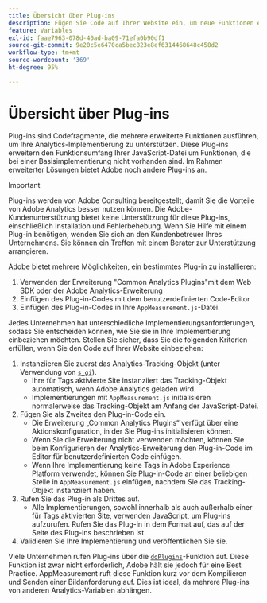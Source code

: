 ```yaml
---
title: Übersicht über Plug-ins
description: Fügen Sie Code auf Ihrer Website ein, um neue Funktionen einzuführen.
feature: Variables
exl-id: faae7963-078d-40ad-ba09-71efa0b90df1
source-git-commit: 9e20c5e6470ca5bec823e8ef6314468648c458d2
workflow-type: tm+mt
source-wordcount: '369'
ht-degree: 95%

---
```


# Übersicht über Plug-ins

Plug-ins sind Codefragmente, die mehrere erweiterte Funktionen ausführen, um Ihre Analytics-Implementierung zu unterstützen. Diese Plug-ins erweitern den Funktionsumfang Ihrer JavaScript-Datei um Funktionen, die bei einer Basisimplementierung nicht vorhanden sind. Im Rahmen erweiterter Lösungen bietet Adobe noch andere Plug-ins an.

>[!IMPORTANT]
>
>Plug-ins werden von Adobe Consulting bereitgestellt, damit Sie die Vorteile von Adobe Analytics besser nutzen können. Die Adobe-Kundenunterstützung bietet keine Unterstützung für diese Plug-ins, einschließlich Installation und Fehlerbehebung. Wenn Sie Hilfe mit einem Plug-in benötigen, wenden Sie sich an den Kundenbetreuer Ihres Unternehmens. Sie können ein Treffen mit einem Berater zur Unterstützung arrangieren.

Adobe bietet mehrere Möglichkeiten, ein bestimmtes Plug-in zu installieren:

1. Verwenden der Erweiterung &quot;Common Analytics Plugins&quot;mit dem Web SDK oder der Adobe Analytics-Erweiterung
2. Einfügen des Plug-in-Codes mit dem benutzerdefinierten Code-Editor
3. Einfügen des Plug-in-Codes in Ihre `AppMeasurement.js`-Datei.

Jedes Unternehmen hat unterschiedliche Implementierungsanforderungen, sodass Sie entscheiden können, wie Sie sie in Ihre Implementierung einbeziehen möchten. Stellen Sie sicher, dass Sie die folgenden Kriterien erfüllen, wenn Sie den Code auf Ihrer Website einbeziehen:

1. Instanziieren Sie zuerst das Analytics-Tracking-Objekt (unter Verwendung von [`s_gi`](../functions/s-gi.md)).
   * Ihre für Tags aktivierte Site instanziiert das Tracking-Objekt automatisch, wenn Adobe Analytics geladen wird.
   * Implementierungen mit `AppMeasurement.js` initialisieren normalerweise das Tracking-Objekt am Anfang der JavaScript-Datei.
2. Fügen Sie als Zweites den Plug-in-Code ein.
   * Die Erweiterung „Common Analytics Plugins“ verfügt über eine Aktionskonfiguration, in der Sie Plug-ins initialisieren können.
   * Wenn Sie die Erweiterung nicht verwenden möchten, können Sie beim Konfigurieren der Analytics-Erweiterung den Plug-in-Code im Editor für benutzerdefinierten Code einfügen.
   * Wenn Ihre Implementierung keine Tags in Adobe Experience Platform verwendet, können Sie Plug-in-Code an einer beliebigen Stelle in `AppMeasurement.js` einfügen, nachdem Sie das Tracking-Objekt instanziiert haben.
3. Rufen Sie das Plug-in als Drittes auf.
   * Alle Implementierungen, sowohl innerhalb als auch außerhalb einer für Tags aktivierten Site, verwenden JavaScript, um Plug-ins aufzurufen. Rufen Sie das Plug-in in dem Format auf, das auf der Seite des Plug-ins beschrieben ist.
4. Validieren Sie Ihre Implementierung und veröffentlichen Sie sie.

Viele Unternehmen rufen Plug-ins über die [`doPlugins`](../functions/doplugins.md)-Funktion auf. Diese Funktion ist zwar nicht erforderlich, Adobe hält sie jedoch für eine Best Practice. AppMeasurement ruft diese Funktion kurz vor dem Kompilieren und Senden einer Bildanforderung auf. Dies ist ideal, da mehrere Plug-ins von anderen Analytics-Variablen abhängen.
